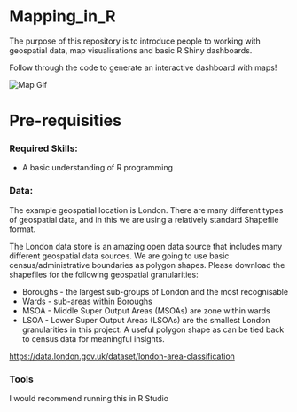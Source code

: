 # Mapping_in_R

The purpose of this repository is to introduce people to working with geospatial data, map visualisations and basic R Shiny dashboards. 

Follow through the code to generate an interactive dashboard with maps!

![Map Gif](GitHubMapExample.gif)


# Pre-requisities

### Required Skills:
- A basic understanding of R programming

### Data:
The example geospatial location is London. There are many different types of geospatial data, and in this we are using a relatively standard Shapefile format. 

The London data store is an amazing open data source that includes many different geospatial data sources. We are going to use basic census/administrative boundaries as polygon shapes. Please download the shapefiles for the following geospatial granularities:

- Boroughs - the largest sub-groups of London and the most recognisable
- Wards - sub-areas within Boroughs
- MSOA - Middle Super Output Areas (MSOAs) are zone within wards
- LSOA - Lower Super Output Areas (LSOAs) are the smallest London granularities in this project. A useful polygon shape as can be tied back to census data for meaningful insights.

https://data.london.gov.uk/dataset/london-area-classification

### Tools
I would recommend running this in R Studio




